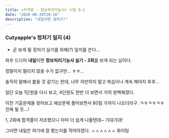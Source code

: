 ```yaml
---
title: <자격증 - 정보처리기능사> 시험 D-1
date: "2020-08-28T20:16"
description: "내일이면 정처기!"
---
```


### Cutyapple's 정처기 일지 (4)

- 곧 보게 될 정처기 실기를 위해(?) 일지를 쓴다...

와우 드디어 **내일**이면 **정보처리기능사 실기 - 3회**를 보게 되는 날이다.

정말이지 떨리지 않을 수가 없구만... ㅎㅎ...

솔직히 말해서 붙을 것 같기는 한데, 너무 자만하지 말고 복습이나 계속 해야지 후후...

일단 오늘 1단원을 다시 보고, 4단원도 한번 더 보면서 거의 완벽해졌다.

이전 기출문제들 찾아보고 예상문제 풀어보면서 80점 가까이 나오더라구. ㅋㅎㅋㅎㅋㅎ 진짜 될 듯...!

1, 2회에 합격률이 저조했으니 아마 더 쉽게 나올텐데~ 기대기대!

그러면 내일은 여기에 잘 봤는지를 적어야겠다. ㅅㅅㅅㅅㅅㅅ 화이팅
